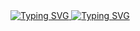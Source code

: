 <a href="https://git.io/typing-svg">
  <img src="https://readme-typing-svg.demolab.com?font=Poppins&weight=500&size=40&pause=1000&color=1D8CF7&background=FF000000&center=true&vCenter=true&multiline=true&random=true&width=435&height=60&lines=Gabriel+JAGUENEAU" alt="Typing SVG" />
  <img src="https://readme-typing-svg.demolab.com?font=Poppins&weight=500&pause=1000&color=1D8CF7&background=FF000000&center=true&vCenter=true&multiline=true&random=true&width=435&height=35&lines=D%C3%A9veloppeur+Web+FrontEnd" alt="Typing SVG" />
</a>
